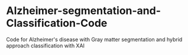 # Alzheimer-segmentation-and-Classification-Code
Code for Alzheimer's disease with Gray matter segmentation and hybrid approach classification with XAI
